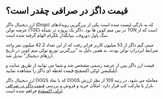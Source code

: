
# قیمت داگز در صرافی چقدر است؟

ارز دیجیتال داگز (Dogs) که به تازگی لیست شده است یکی از بزرگترین رویدادهای عرضه توکن (TGE) در بین میم کوین ها بود. داگز یک پروژه در شبکه TON است که از سگ پاول دوروف، بنیانگذار تلگرام الهام گرفته شده است.

مینی گیم داگز از 53 میلیون کاربر فراتر رفت که از این تعداد 42.2 میلیون نفر واجد شرایط ایردراپ توکن بودند. به همین دلیل به "بزرگترین توزیع توکن میم کوین در تاریخ ارزهای دیجیتال" تبدیل شد.

قیمت ارز داگز پس از عرضه رسمی مشخص شد و شما می توانید از طریق سایت و اپلیکیشن اوکی اکسچنج،قیمت لحظه ای داگز را مشاهده نمایید.

ارز دیجیتال داگز DOGS که با نماد DOGS معامله می شود، در رتبه 109 از نظر ارزش بازار یا مارکت کپ قرار دارد. امکان خرید و فروش و بررسی [قیمت داگز در صرافی اوکی اکسچنج](https://ok-ex.io/buy-and-sell/DOGS/) فراهم شده است.
